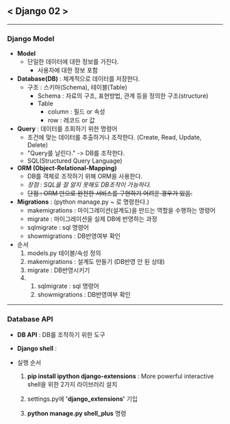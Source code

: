 ## < Django 02 >

---

### Django Model

- **Model**
  - 단일한 데이터에 대한 정보를 가진다.
    - 사용자에 대한 정보 포함
- **Database(DB)** : 체계적으로 데이터를 저장한다.
  - 구조 : 스키마(Schema), 테이블(Table)
    - Schema : 자료의 구조, 표현방법, 관계 등을 정의한 구조(structure)
    - Table
      - column : 필드 or 속성
      - row : 레코드 or 값
- **Query** : 데이터를 조회하기 위한 명령어
  - 조건에 맞는 데이터를 추출하거나 조작한다. (Create, Read, Update, Delete)
  - "Query를 날린다." -> DB를 조작한다.
  - SQL(Structured Query Language)
- **ORM (Object-Relational-Mapping)**
  - DB를 객체로 조작하기 위해 ORM을 사용한다.
  - *장점 :* *SQL을 잘 알지 못해도 DB조작이 가능하다.*
  - ~~단점 : ORM 만으로 완전한 서비스를 구현하기 어려운 경우가 있음.~~
- **Migrations** : (python manage.py ~ 로 명령한다.)
  - makemigrations : 마이그레이션(설계도)을 만드는 역할을 수행하는 명령어
  - migrate : 마이그레이션을 실제 DB에 반영하는 과정
  - sqlmigrate : sql 명령어
  - showmigrations : DB반영여부 확인
- 순서
  1) models.py 테이블/속성 정의
  2) makemigrations : 설계도 만들기 (DB반영 안 된 상태)
  3) migrate : DB반영시키기
  4) 1. sqlmigrate : sql 명령어
     2. showmigrations : DB반영여부 확인

---

### Database API

- **DB API** : DB를 조작하기 위한 도구

- **Django shell** : 

- 실행 순서

  1) **pip install ipython django-extensions** : More powerful interactive shell을 위한 2가지 라이브러리 설치

  2) settings.py에 **'django_extensions'** 기입

  3) **python manage.py shell_plus** 명령
